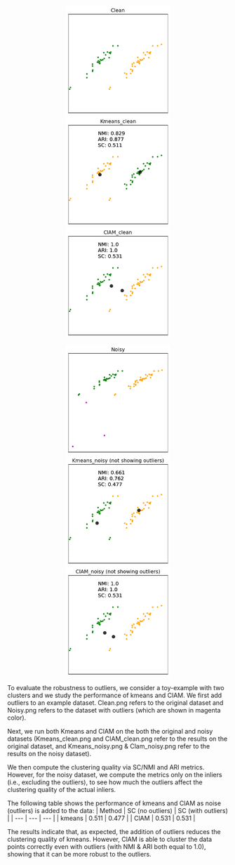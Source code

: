 <!-- <div style="display:flex;justify-content:center;align-items:center;">
  <img src="Clean.png" height="200px" style="margin-right:10px;">
  <img src="Kmeans_clean.png" height="200px" style="margin-right:10px;">
  <img src="ClAM_clean.png" height="200px">
</div>

<div style="display:flex;justify-content:center;align-items:center;">
  <img src="Noisy.png" height="200px" style="margin-right:10px;">
  <img src="Kmeans_noisy.png" height="200px" style="margin-right:10px;">
  <img src="ClAM_noisy.png" height="200px">
</div> -->

<p align="center">
  <img src="Clean.png" height="250px" hspace="20">
  <img src="Kmeans_clean.png" height="250px" hspace="20">
  <img src="ClAM_clean.png" height="250px" hspace="20">
</p>

<p align="center">
  <img src="Noisy.png" height="250px" hspace="20">
  <img src="Kmeans_noisy.png" height="250px" hspace="20">
  <img src="ClAM_noisy.png" height="250px" hspace="20">
</p>

To evaluate the robustness to outliers, we consider a toy-example with two clusters and we study the performance of kmeans and ClAM. We first add outliers to an example dataset. Clean.png refers to the original dataset and Noisy.png refers to the dataset with outliers (which are shown in magenta color).

Next, we run both Kmeans and ClAM on the both the original and noisy datasets (Kmeans_clean.png and ClAM_clean.png refer  to the results on the original dataset, and Kmeans_noisy.png & Clam_noisy.png refer to the results on the noisy dataset).

We then compute the clustering quality via SC/NMI and ARI metrics. However, for the noisy dataset, we compute the metrics only on the inliers (i.e., excluding the outliers), to see how much the outliers affect the clustering quality of the actual inliers.

The following table shows the performance of kmeans and ClAM as noise (outliers) is added to the data:
| Method | SC (no outliers) | SC (with outliers) |
| --- | --- | --- |
| kmeans | 0.511 | 0.477 |
| ClAM | 0.531 | 0.531 |


The results indicate that, as expected, the addition of outliers reduces the clustering quality of kmeans. However, ClAM is able to cluster the data points correctly even with outliers (with NMI & ARI both equal to 1.0), showing that it can be more robust to the outliers. 
